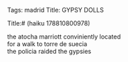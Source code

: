 Tags: madrid
Title: GYPSY DOLLS
  
Title:# (haiku 178810800978)  
  
the atocha marriott conviniently located  
for a walk to torre de suecia  
the policia raided the gypsies  
